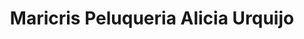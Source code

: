 ---
title: "Maricris Peluqueria Alicia Urquijo"
url: /puerto-gaitan/maricris-peluqueria-alicia-urquijo/
shop: peluquería
---